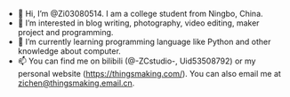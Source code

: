 - 👋 Hi, I’m @Zi03080514. I am a college student from Ningbo, China.
- 👀 I’m interested in blog writing, photography, video editing, maker project and programming.
- 🌱 I’m currently learning programming language like Python and other knowledge about computer.
- 📫 You can find me on bilibili (@-ZCstudio-, Uid53508792) or my personal website (https://thingsmaking.com/). You can also email me at zichen@thingsmaking.email.cn.

<!---
Zi03080514/Zi03080514 is a ✨ special ✨ repository because its `README.md` (this file) appears on your GitHub profile.
You can click the Preview link to take a look at your changes.
--->
